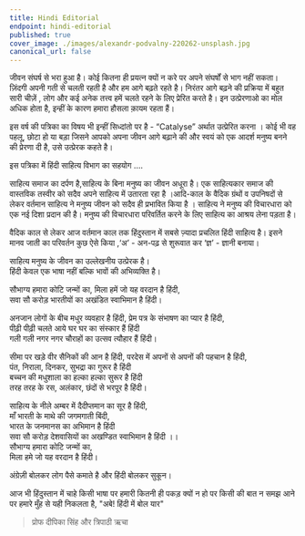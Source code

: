 ```yaml
---
title: Hindi Editorial
endpoint: hindi-editorial
published: true
cover_image: ./images/alexandr-podvalny-220262-unsplash.jpg
canonical_url: false
---
```


जीवन संघर्ष से भरा हुआ है। कोई कितना ही प्रयत्न क्यों न करे पर अपने संघर्षों से भाग नहीं सकता। ज़िंदगी अपनी गती से चलती रहती है और हम आगे बढ़ते रहते है। निरंतर आगे बढ़ने की प्रक्रिया में बहुत सारी चीज़ें , लोग और कई अनेक तत्त्व हमें चलते रहने के लिए प्रेरित करते है। इन उत्प्रेरणाओ का मोल अधिक होता है, इन्हीं के कारण हमारा हौसला क़ायम रहता हैं।

इस वर्ष की पत्रिका का विषय भी इन्हीं सिध्दांतो पर है - “Catalyse” अर्थात उत्प्रेरित करना ।
कोई भी वह पहलू, छोटा हो या बड़ा जिसने आपको अपना जीवन आगे बढ़ाने की और स्वयं को एक आदर्श मनुष्य बनने की प्रेरणा दी है, उसे उत्प्रेरक कहते है।

इस पत्रिका में हिंदी साहित्य विभाग का सहयोग ….

साहित्य समाज का दर्पण है,साहित्य के बिना मनुष्य का जीवन अधूरा है। एक साहित्यकार समाज की वास्तविक तस्वीर को सदैव अपने साहित्य में उतारता रहा है ।आदि-काल के वैदिक ग्रंथों व उपनिषदों से लेकर वर्तमान साहित्य ने मनुष्य जीवन को सदैव ही प्रभावित किया है । साहित्य ने मनुष्य की विचारधारा को एक नई दिशा प्रदान की है। मनुष्य की विचारधारा परिवर्तित करने के लिए साहित्य का आश्रय लेना पड़ता है।

वैदिक काल से लेकर आज वर्तमान काल तक हिंदुस्तान में सबसे ज़्यादा प्रचलित हिंदी साहित्य है। इसने मानव जाती का परिवर्तन कुछ ऐसे किया ,‘अ’ - अन-पढ़ से शुरूवात कर ‘ज्ञ’ - ज्ञानी बनाया।

साहित्य मनुष्य के जीवन का उल्लेखनीय उत्प्रेरक है।<br>
हिंदी केवल एक भाषा नहीं बल्कि भावों की अभिव्यक्ति है।

सौभाग्य हमारा कोटि जन्मों का, मिला हमें जो यह वरदान है हिंदी,<br>
सवा सौ करोड़ भारतीयों का अखंडित स्वाभिमान है हिंदी।

अनजान लोगों के बीच मधुर व्यवहार है हिंदी, प्रेम पत्र के संभाषण का प्यार है हिंदी,<br>
पीढ़ी पीढ़ी चलते आये घर घर का संस्कार हैं हिंदी<br>
गली गली नगर नगर चौराहों का उत्सव त्यौहार हैं हिंदी।

सीमा पर खड़े वीर सैनिकों की आन है हिंदी, परदेस में अपनों से अपनों की पहचान है हिंदी,<br>
पंत, निराला, दिनकर, सुभद्रा का गुरूर है हिंदी<br>
बच्चन की मधुशाला का हल्का हल्का सुरूर है हिंदी<br>
तरह तरह के रस, अलंकार, छंदों से भरपूर है हिंदी।

साहित्य के नीले अम्बर में दैदीप्तमान का सूर है हिंदी,<br>
माँ भारती के माथे की जगमगाती बिंदी,<br>
भारत के जनमानस का अभिमान है हिंदी<br>
सवा सौ करोड़ देशवासियों का अखण्डित स्वाभिमान है हिंदी ।।<br>
सौभाग्य हमारा कोटि जन्मों का,<br>
मिला हमे जो यह वरदान है हिंदी।

अंग्रेज़ी बोलकर लोग पैसे कमाते है और हिंदी बोलकर सुकून।

आज भी हिंदुस्तान में चाहे किसी भाषा पर हमारी कितनी ही पकड़ क्यों न हो पर किसी की बात न समझ आने पर हमारे मुँह से यही निकलता है, "अबे! हिंदी में बोल यार"

> प्रोफ दीपिका सिंह और त्रिपाठी ऋचा
